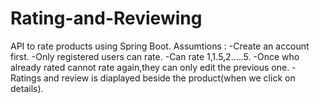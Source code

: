 # Rating-and-Reviewing
API to rate products using Spring Boot.
Assumtions : 
-Create an account first.
-Only registered users can rate.
-Can rate 1,1.5,2.....5.
-Once who already rated cannot rate again,they can only edit the previous one.
-Ratings and review is diaplayed beside the product(when we click on details).
